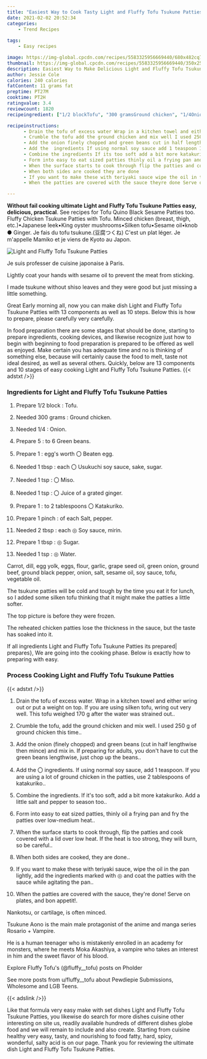 ```yaml
---
title: "Easiest Way to Cook Tasty Light and Fluffy Tofu Tsukune Patties"
date: 2021-02-02 20:52:34
categories:
    - Trend Recipes
    
tags:
    - Easy recipes

image: https://img-global.cpcdn.com/recipes/5583325956669440/680x482cq70/light-and-fluffy-tofu-tsukune-patties-recipe-main-photo.jpg
thumbnail: https://img-global.cpcdn.com/recipes/5583325956669440/350x250cq70/light-and-fluffy-tofu-tsukune-patties-recipe-main-photo.jpg
description: Easiest Way to Make Delicious Light and Fluffy Tofu Tsukune Patties with 13 ingredients and 10 stages of easy cooking.
author: Jessie Cole
calories: 240 calories
fatContent: 11 grams fat
preptime: PT27M
cooktime: PT2H
ratingvalue: 3.4
reviewcount: 1820
recipeingredient: ["1/2 blockTofu", "300 gramsGround chicken", "1/4Onion", "5to 6 Green beans", "1eggs worth  Beaten egg", "1 tbspeach  Usukuchi soy sauce sake sugar", "1 tsp Miso", "1 tsp Juice of a grated ginger", "1to 2 tablespoons  Katakuriko", "1 pinchof each Salt pepper", "2 tbspeach  Soy sauce mirin", "1 tbsp Sugar", "1 tsp Water"]

recipeinstructions: 
      - Drain the tofu of excess water Wrap in a kitchen towel and either wring out or put a weight on top If you are using silken tofu wring out very well This tofu weighed 170 g after the water was strained out 
      - Crumble the tofu add the ground chicken and mix well I used 250 g of ground chicken this time 
      - Add the onion finely chopped and green beans cut in half lengthwise then mince and mix in If preparing for adults you dont have to cut the green beans lengthwise just chop up the beans 
      - Add the  ingredients If using normal soy sauce add 1 teaspoon If you are using a lot of ground chicken in the patties use 2 tablespoons of katakuriko 
      - Combine the ingredients If its too soft add a bit more katakuriko Add a little salt and pepper to season too 
      - Form into easy to eat sized patties thinly oil a frying pan and fry the patties over lowmedium heat 
      - When the surface starts to cook through flip the patties and cook covered with a lid over low heat If the heat is too strong they will burn so be careful 
      - When both sides are cooked they are done 
      - If you want to make these with teriyaki sauce wipe the oil in the pan lightly add the ingredients marked with  and coat the patties with the sauce while agitating the pan 
      - When the patties are covered with the sauce theyre done Serve on plates and bon appetit

---
```




**Without fail cooking ultimate Light and Fluffy Tofu Tsukune Patties easy, delicious, practical**. See recipes for Tofu Quino Black Sesame Patties too. Fluffy Chicken Tsukune Patties with Tofu. Minced chicken (breast, thigh, etc.)•Japanese leek•King oyster mushrooms•Silken tofu•Sesame oil•knob ● Ginger. Je fais du tofu tsukune.(豆腐つくね) C&#39;est un plat léger. Je m&#39;appelle Mamiko et je viens de Kyoto au Japon.


![Light and Fluffy Tofu Tsukune Patties](https://img-global.cpcdn.com/recipes/5583325956669440/680x482cq70/light-and-fluffy-tofu-tsukune-patties-recipe-main-photo.jpg "Light and Fluffy Tofu Tsukune Patties")



Je suis professer de cuisine japonaise à Paris.

Lightly coat your hands with sesame oil to prevent the meat from sticking.

I made tsukune without shiso leaves and they were good but just missing a little something.


Great Early morning all, now you can make dish Light and Fluffy Tofu Tsukune Patties with 13 components as well as 10 steps. Below this is how to prepare, please carefully very carefully.

In food preparation there are some stages that should be done, starting to prepare ingredients, cooking devices, and likewise recognize just how to begin with beginning to food preparation is prepared to be offered as well as enjoyed. Make certain you has adequate time and no is thinking of something else, because will certainly cause the food to melt, taste not ideal desired, as well as several others. Quickly, below are 13 components and 10 stages of easy cooking Light and Fluffy Tofu Tsukune Patties.
{{< adstxt />}}

### Ingredients for Light and Fluffy Tofu Tsukune Patties


1. Prepare 1/2 block : Tofu.

1. Needed 300 grams : Ground chicken.

1. Needed 1/4 : Onion.

1. Prepare 5 : to 6 Green beans.

1. Prepare 1 : egg&#39;s worth 〇 Beaten egg.

1. Needed 1 tbsp : each 〇 Usukuchi soy sauce, sake, sugar.

1. Needed 1 tsp : 〇 Miso.

1. Needed 1 tsp : 〇 Juice of a grated ginger.

1. Prepare 1 : to 2 tablespoons 〇 Katakuriko.

1. Prepare 1 pinch : of each Salt, pepper.

1. Needed 2 tbsp : each ◎ Soy sauce, mirin.

1. Prepare 1 tbsp : ◎ Sugar.

1. Needed 1 tsp : ◎ Water.


Carrot, dill, egg yolk, eggs, flour, garlic, grape seed oil, green onion, ground beef, ground black pepper, onion, salt, sesame oil, soy sauce, tofu, vegetable oil.

The tsukune patties will be cold and tough by the time you eat it for lunch, so I added some silken tofu thinking that it might make the patties a little softer.

The top picture is before they were frozen.

The reheated chicken patties lose the thickness in the sauce, but the taste has soaked into it.


If all ingredients Light and Fluffy Tofu Tsukune Patties its prepared| prepares}, We are going into the cooking phase. Below is exactly how to preparing with easy.

### Process Cooking Light and Fluffy Tofu Tsukune Patties

{{< adstxt />}}


1. Drain the tofu of excess water. Wrap in a kitchen towel and either wring out or put a weight on top. If you are using silken tofu, wring out very well. This tofu weighed 170 g after the water was strained out..



1. Crumble the tofu, add the ground chicken and mix well. I used 250 g of ground chicken this time..



1. Add the onion (finely chopped) and green beans (cut in half lengthwise then mince) and mix in. If preparing for adults, you don&#39;t have to cut the green beans lengthwise, just chop up the beans..



1. Add the 〇 ingredients. If using normal soy sauce, add 1 teaspoon. If you are using a lot of ground chicken in the patties, use 2 tablespoons of katakuriko..



1. Combine the ingredients. If it&#39;s too soft, add a bit more katakuriko. Add a little salt and pepper to season too..



1. Form into easy to eat sized patties, thinly oil a frying pan and fry the patties over low-medium heat..



1. When the surface starts to cook through, flip the patties and cook covered with a lid over low heat. If the heat is too strong, they will burn, so be careful..



1. When both sides are cooked, they are done..



1. If you want to make these with teriyaki sauce, wipe the oil in the pan lightly, add the ingredients marked with ◎ and coat the patties with the sauce while agitating the pan..



1. When the patties are covered with the sauce, they&#39;re done! Serve on plates, and bon appetit!.




Nankotsu, or cartilage, is often minced.

Tsukune Aono is the main male protagonist of the anime and manga series Rosario + Vampire.

He is a human teenager who is mistakenly enrolled in an academy for monsters, where he meets Moka Akashiya, a vampire who takes an interest in him and the sweet flavor of his blood.

Explore Fluffy Tofu&#39;s (@fluffy__tofu) posts on Pholder

See more posts from u/fluffy__tofu about Pewdiepie Submissions, Wholesome and LGB Teens.


{{< adslink />}}

Like that formula very easy make with set dishes Light and Fluffy Tofu Tsukune Patties, you likewise do search for more dishes cuisine other interesting on site us, readily available hundreds of different dishes globe food and we will remain to include and also create. Starting from cuisine healthy very easy, tasty, and nourishing to food fatty, hard, spicy, wonderful, salty acid is on our page. Thank you for reviewing the ultimate dish Light and Fluffy Tofu Tsukune Patties.
